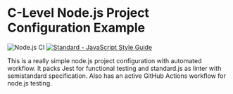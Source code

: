 # C-Level Node.js Project Configuration Example 
![Node.js CI](https://github.com/cesgarpas/minimal-nodejs-config/workflows/Node.js%20CI/badge.svg?branch=master)
<a href="https://standardjs.com"><img src="https://img.shields.io/badge/code_style-semistandard-brightgreen.svg" alt="Standard - JavaScript Style Guide"></a>

This is a really simple node.js project configuration with automated workflow. It packs Jest for functional testing and standard.js as linter with semistandard specification. Also has an active GitHub Actions workflow for node.js testing.
